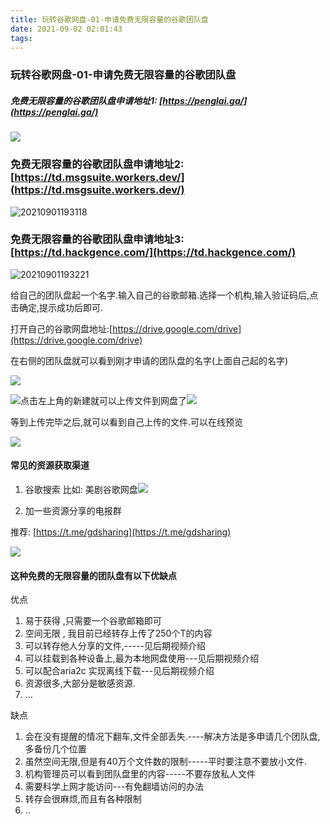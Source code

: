 ```yaml
---
title: 玩转谷歌网盘-01-申请免费无限容量的谷歌团队盘
date: 2021-09-02 02:01:43
tags:
---
```

### 玩转谷歌网盘-01-申请免费无限容量的谷歌团队盘

##### 免费无限容量的谷歌团队盘申请地址1: [https://penglai.ga/](https://penglai.ga/)

![](https://do.445600.cf/wp-content/uploads/2021/03/427e97bc482dc444e93ad1221ee8e48b.png)

### 免费无限容量的谷歌团队盘申请地址2: [https://td.msgsuite.workers.dev/](https://td.msgsuite.workers.dev/)

![20210901193118](https://cdn.jsdelivr.net/gh/jth445600/picgo@master/img/20210901193118.png)

### 免费无限容量的谷歌团队盘申请地址3: [https://td.hackgence.com/](https://td.hackgence.com/)


![20210901193221](https://cdn.jsdelivr.net/gh/jth445600/picgo@master/img/20210901193221.png)


给自己的团队盘起一个名字.输入自己的谷歌邮箱.选择一个机构,输入验证码后,点击确定,提示成功后即可.

打开自己的谷歌网盘地址:[https://drive.google.com/drive](https://drive.google.com/drive)

在右侧的团队盘就可以看到刚才申请的团队盘的名字(上面自己起的名字)

![](https://do.445600.cf/wp-content/uploads/2021/03/b49b9d7b36c71c12b850eec09f9a6fb5.png)

![](https://do.445600.cf/wp-content/uploads/2021/03/07736794d70237f5b0a058cd21236186.png)点击左上角的新建就可以上传文件到网盘了![](https://do.445600.cf/wp-content/uploads/2021/03/ffbd0156b1a2a90b1f77878ed59536bf.png)

等到上传完毕之后,就可以看到自己上传的文件.可以在线预览

![](https://do.445600.cf/wp-content/uploads/2021/03/a8e491e035bfaeaa958c9df43aeab1d3.png)

#### 常见的资源获取渠道

1. 谷歌搜索 比如: 美剧谷歌网盘![](https://do.445600.cf/wp-content/uploads/2021/03/8d25116ea004094f222c1fc3e70742eb.png)

0. 加一些资源分享的电报群
  
  推荐: [https://t.me/gdsharing](https://t.me/gdsharing)

![](https://do.445600.cf/wp-content/uploads/2021/03/90310aae3bc4d0032bc83319a46a5478.png)

#### 这种免费的无限容量的团队盘有以下优缺点

优点

1. 易于获得 ,只需要一个谷歌邮箱即可
2. 空间无限 , 我目前已经转存上传了250个T的内容
3. 可以转存他人分享的文件,-----见后期视频介绍
4. 可以挂载到各种设备上,最为本地网盘使用---见后期视频介绍
5. 可以配合aria2c 实现离线下载---见后期视频介绍
6. 资源很多,大部分是敏感资源.
7. ...

缺点

1. 会在没有提醒的情况下翻车,文件全部丢失.----解决方法是多申请几个团队盘,多备份几个位置
2. 虽然空间无限,但是有40万个文件数的限制-----平时要注意不要放小文件.
3. 机构管理员可以看到团队盘里的内容-----不要存放私人文件
4. 需要科学上网才能访问---有免翻墙访问的办法
5. 转存会很麻烦,而且有各种限制
6. ..















